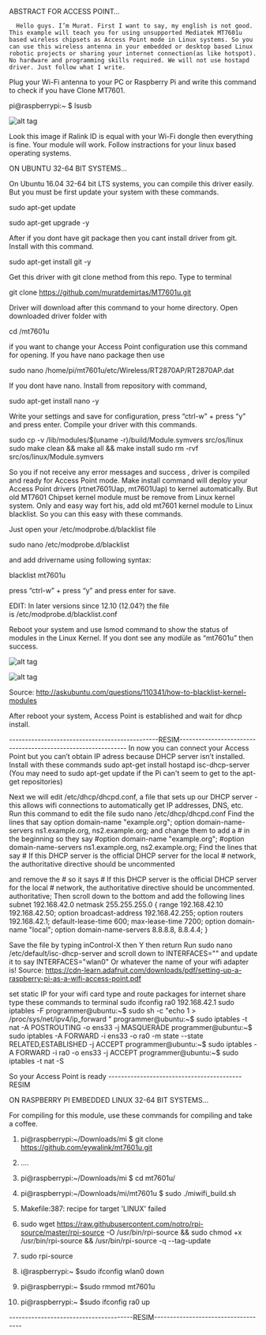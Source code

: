ABSTRACT FOR ACCESS POINT…

      Hello guys. I’m Murat. First I want to say, my english is not good. This example will teach you for using unsupported Mediatek MT7601u based wireless chipsets as Access Point mode in Linux systems. So you can use this wireless antenna in your embedded or desktop based Linux robotic projects or sharing your internet connection(as like hotspot). No hardware and programming skills required. We will not use hostapd driver. Just follow what I write.
      
Plug your Wi-Fi antenna to your PC or Raspberry Pi and write this command to check if you have Clone MT7601.

pi@raspberrypi:~ $ lsusb

![alt tag](http://i.hizliresim.com/aXWzNB.jpg)


Look this image if Ralink ID is equal with your Wi-Fi dongle then everything is fine. Your module will work. Follow instractions for your linux based operating systems.

ON UBUNTU 32-64 BIT SYSTEMS…



On Ubuntu 16.04 32-64 bit LTS systems, you can compile this driver easily. But you must be first update your system with these commands.

sudo apt-get update

sudo apt-get upgrade -y


After if you dont have git package then you cant install  driver from git. Install with this command.

sudo apt-get install git -y

Get this driver with git clone method from this repo. Type to terminal

git clone https://github.com/muratdemirtas/MT7601u.git

Driver will download after this command to your home directory. Open downloaded driver folder with

cd /mt7601u


if you want to change your Access Point configuration use this command for opening. If you have nano package then use

sudo nano  /home/pi/mt7601u/etc/Wireless/RT2870AP/RT2870AP.dat

If you dont have nano. Install from repository with command,

sudo apt-get install nano -y

Write your settings and save for configuration, press “ctrl-w” + press “y” and press enter. Compile your driver with this commands.

sudo cp -v /lib/modules/$(uname -r)/build/Module.symvers src/os/linux
sudo make clean && make all && make install
sudo rm -rvf src/os/linux/Module.symvers

So you if not receive any error messages and success , driver is compiled and ready for Access Point mode. Make install command will deploy your Access Point drivers (rtnet7601Uap, mt7601Uap) to kernel automatically. But old MT7601 Chipset kernel module must be remove from Linux kernel system. Only and easy way fort his, add old mt7601 kernel module to Linux blacklist. So you can this easy with these commands.

Just open your /etc/modprobe.d/blacklist file

sudo nano /etc/modprobe.d/blacklist

and add drivername using following syntax:

blacklist mt7601u 

press “ctrl-w” + press “y” and press enter for save. 

EDIT: In later versions since 12.10 (12.04?) the file is /etc/modprobe.d/blacklist.conf

Reboot your system and use lsmod command to show the status of modules in the Linux Kernel. If you dont see any modüle as “mt7601u” then success. 


![alt tag](http://i.hizliresim.com/LQrbz1.jpg)

![alt tag](http://i.hizliresim.com/ZY49ya.jpg)

Source: http://askubuntu.com/questions/110341/how-to-blacklist-kernel-modules


After reboot your system, Access Point is established and wait for dhcp install. 

-----------------------------------------------RESIM-------------------------------------------------------------
In now you can connect your Access Point but you can’t obtain IP adress because DHCP server isn’t installed. Install with these commands
sudo apt-get install hostapd isc-dhcp-server
(You may need to sudo apt-get update if the Pi can't seem to get to the apt-get repositories)

Next we will edit /etc/dhcp/dhcpd.conf, a file that sets up our DHCP server - this allows wifi connections to automatically get IP addresses, DNS, etc. Run this command to edit the file sudo nano /etc/dhcp/dhcpd.conf Find the lines that say option domain-name "example.org"; option domain-name-servers ns1.example.org, ns2.example.org; and change them to add a # in the beginning so they say #option domain-name "example.org"; #option domain-name-servers ns1.example.org, ns2.example.org; Find the lines that say # If this DHCP server is the official DHCP server for the local # network, the authoritative directive should be uncommented

and remove the # so it says # If this DHCP server is the official DHCP server for the local # network, the authoritative directive should be uncommented. authoritative;
Then scroll down to the bottom and add the following lines subnet 192.168.42.0 netmask 255.255.255.0 { range 192.168.42.10 192.168.42.50; option broadcast-address 192.168.42.255; option routers 192.168.42.1; default-lease-time 600; max-lease-time 7200; option domain-name "local"; option domain-name-servers 8.8.8.8, 8.8.4.4; }

Save the file by typing inControl-X then Y then return Run sudo nano /etc/default/isc-dhcp-server and scroll down to INTERFACES="" and update it to say INTERFACES="wlan0" Or whatever the name of your wifi adapter is!
Source: https://cdn-learn.adafruit.com/downloads/pdf/setting-up-a-raspberry-pi-as-a-wifi-access-point.pdf

set static IP for your wifi card type and route packages for internet share type these commands to terminal
sudo ifconfig ra0 192.168.42.1
sudo iptables -F
programmer@ubuntu:~$ sudo sh -c "echo 1 > /proc/sys/net/ipv4/ip_forward "
programmer@ubuntu:~$ sudo iptables -t nat -A POSTROUTING -o ens33 -j MASQUERADE
programmer@ubuntu:~$ sudo iptables -A FORWARD -i ens33 -o ra0 -m state --state RELATED,ESTABLISHED -j ACCEPT
programmer@ubuntu:~$ sudo iptables -A FORWARD -i ra0 -o ens33 -j ACCEPT
programmer@ubuntu:~$ sudo iptables -t nat -S

So your Access Point is ready
------------------------------------------RESIM




ON RASPBERRY PI EMBEDDED LINUX 32-64 BIT SYSTEMS…

For compiling for this module, use these commands for compiling and take a coffee.

1. pi@raspberrypi:~/Downloads/mi $ git clone https://github.com/eywalink/mt7601u.git
2. ....
3. pi@raspberrypi:~/Downloads/mi $ cd mt7601u/
4. pi@raspberrypi:~/Downloads/mi/mt7601u $ sudo ./miwifi_build.sh

1. Makefile:387: recipe for target 'LINUX' failed

1. sudo wget https://raw.githubusercontent.com/notro/rpi-source/master/rpi-source -O /usr/bin/rpi-source && sudo chmod +x /usr/bin/rpi-source && /usr/bin/rpi-source -q --tag-update
2. sudo rpi-source
3. i@raspberrypi:~ $sudo ifconfig wlan0 down
4. pi@raspberrypi:~ $sudo rmmod mt7601u
5. pi@raspberrypi:~ $sudo ifconfig ra0 up

---------------------------------------RESIM------------------------------------



















